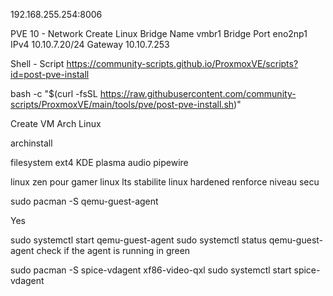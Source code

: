 

192.168.255.254:8006

PVE 10 - Network 
Create Linux Bridge
Name vmbr1
Bridge Port eno2np1
IPv4 10.10.7.20/24
Gateway 10.10.7.253

Shell - Script 
https://community-scripts.github.io/ProxmoxVE/scripts?id=post-pve-install

bash -c "$(curl -fsSL https://raw.githubusercontent.com/community-scripts/ProxmoxVE/main/tools/pve/post-pve-install.sh)"

Create VM Arch Linux



archinstall

filesystem ext4
KDE plasma
audio pipewire




linux zen pour gamer
linux lts stabilite
linux hardened renforce niveau secu


sudo pacman -S qemu-guest-agent

Yes

sudo systemctl start qemu-guest-agent
sudo systemctl status qemu-guest-agent
check if the agent is running in green

sudo pacman -S spice-vdagent xf86-video-qxl
sudo systemctl start spice-vdagent 


